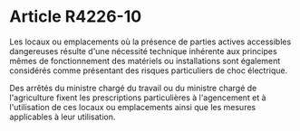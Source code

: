 # Article R4226-10

Les locaux ou emplacements où la présence de parties actives accessibles dangereuses résulte d'une nécessité technique inhérente aux principes mêmes de fonctionnement des matériels ou installations sont également considérés comme présentant des risques particuliers de choc électrique.
  
   
Des arrêtés du ministre chargé du travail ou du ministre chargé de l'agriculture fixent les prescriptions particulières à l'agencement et à l'utilisation de ces locaux ou emplacements ainsi que les mesures applicables à leur utilisation.